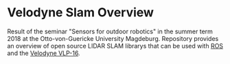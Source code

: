 # Velodyne Slam Overview

Result of the seminar "Sensors for outdoor robotics" in the summer term 2018 at the Otto-von-Guericke University Magdeburg.
Repository provides an overview of open source LIDAR SLAM librarys that can be used with [ROS](https://github.com/ros) and the [Velodyne VLP-16](https://velodynelidar.com/vlp-16.html).

